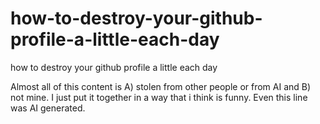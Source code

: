 # how-to-destroy-your-github-profile-a-little-each-day
how to destroy your github profile a little each day

Almost all of this content is A) stolen from other people or from AI and B) not mine. I just put it together in a way that i think is funny. Even this line was AI generated.
